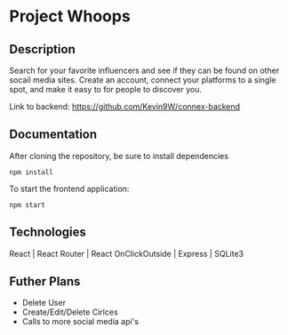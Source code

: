 # Project Whoops

## Description
Search for your favorite influencers and see if they can be found on other socail media sites. Create an account, connect your platforms to a single spot, and make it easy to for people to discover you.

Link to backend: https://github.com/Kevin9W/connex-backend

## Documentation
After cloning the repository, be sure to install dependencies
```
npm install
```
To start the frontend application:
```
npm start
```

## Technologies
React | React Router | React OnClickOutside | Express | SQLite3

## Futher Plans
* Delete User
* Create/Edit/Delete Cirlces
* Calls to more social media api's
